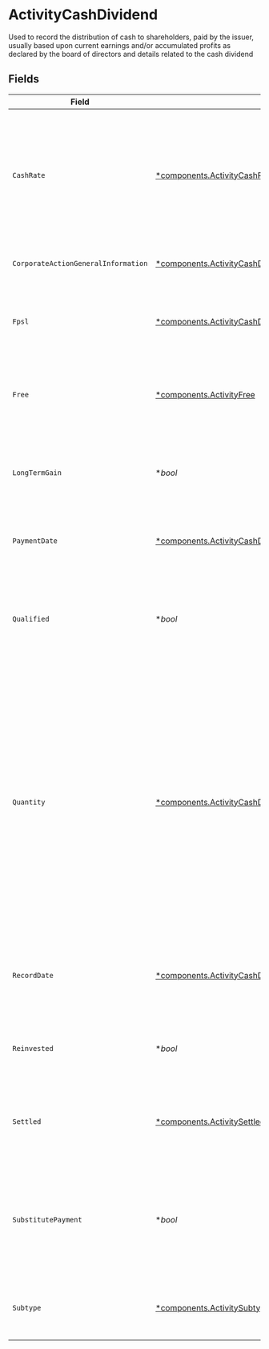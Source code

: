 # ActivityCashDividend

Used to record the distribution of cash to shareholders, paid by the issuer, usually based upon current earnings and/or accumulated profits as declared by the board of directors and details related to the cash dividend


## Fields

| Field                                                                                                                                                                                                                                                                | Type                                                                                                                                                                                                                                                                 | Required                                                                                                                                                                                                                                                             | Description                                                                                                                                                                                                                                                          | Example                                                                                                                                                                                                                                                              |
| -------------------------------------------------------------------------------------------------------------------------------------------------------------------------------------------------------------------------------------------------------------------- | -------------------------------------------------------------------------------------------------------------------------------------------------------------------------------------------------------------------------------------------------------------------- | -------------------------------------------------------------------------------------------------------------------------------------------------------------------------------------------------------------------------------------------------------------------- | -------------------------------------------------------------------------------------------------------------------------------------------------------------------------------------------------------------------------------------------------------------------- | -------------------------------------------------------------------------------------------------------------------------------------------------------------------------------------------------------------------------------------------------------------------- |
| `CashRate`                                                                                                                                                                                                                                                           | [*components.ActivityCashRate](../../models/components/activitycashrate.md)                                                                                                                                                                                          | :heavy_minus_sign:                                                                                                                                                                                                                                                   | The rate (raw value, not a percentage, example: 50% will be .5 in this field) at which cash will be disbursed to the shareholder                                                                                                                                     | {<br/>"value": "0.25"<br/>}                                                                                                                                                                                                                                          |
| `CorporateActionGeneralInformation`                                                                                                                                                                                                                                  | [*components.ActivityCashDividendCorporateActionGeneralInformation](../../models/components/activitycashdividendcorporateactiongeneralinformation.md)                                                                                                                | :heavy_minus_sign:                                                                                                                                                                                                                                                   | Common fields for corporate actions                                                                                                                                                                                                                                  |                                                                                                                                                                                                                                                                      |
| `Fpsl`                                                                                                                                                                                                                                                               | [*components.ActivityCashDividendFpsl](../../models/components/activitycashdividendfpsl.md)                                                                                                                                                                          | :heavy_minus_sign:                                                                                                                                                                                                                                                   | Number of shares loaned out via the FPSL program on record_date                                                                                                                                                                                                      | {<br/>"value": "0.25"<br/>}                                                                                                                                                                                                                                          |
| `Free`                                                                                                                                                                                                                                                               | [*components.ActivityFree](../../models/components/activityfree.md)                                                                                                                                                                                                  | :heavy_minus_sign:                                                                                                                                                                                                                                                   | Number of shares not loaned out via the FPSL program on record_date                                                                                                                                                                                                  | {<br/>"value": "0.25"<br/>}                                                                                                                                                                                                                                          |
| `LongTermGain`                                                                                                                                                                                                                                                       | **bool*                                                                                                                                                                                                                                                              | :heavy_minus_sign:                                                                                                                                                                                                                                                   | Can indicate the capital gain is eligible for preferential tax treatment                                                                                                                                                                                             | false                                                                                                                                                                                                                                                                |
| `PaymentDate`                                                                                                                                                                                                                                                        | [*components.ActivityCashDividendPaymentDate](../../models/components/activitycashdividendpaymentdate.md)                                                                                                                                                            | :heavy_minus_sign:                                                                                                                                                                                                                                                   | The anticipated payment date at the depository                                                                                                                                                                                                                       | {<br/>"day": 14,<br/>"month": 5,<br/>"year": 2024<br/>}                                                                                                                                                                                                              |
| `Qualified`                                                                                                                                                                                                                                                          | **bool*                                                                                                                                                                                                                                                              | :heavy_minus_sign:                                                                                                                                                                                                                                                   | If populated, can indicates whether the transaction may be taxed at a preferential rate                                                                                                                                                                              | false                                                                                                                                                                                                                                                                |
| `Quantity`                                                                                                                                                                                                                                                           | [*components.ActivityCashDividendQuantity](../../models/components/activitycashdividendquantity.md)                                                                                                                                                                  | :heavy_minus_sign:                                                                                                                                                                                                                                                   | When ex-date occurs before the record date, quantity will equal the settled date position balance on the position date of the event When ex-date occurs after the record date, quantity will equal the trade date position balance on the position date of the event | {<br/>"value": "0.25"<br/>}                                                                                                                                                                                                                                          |
| `RecordDate`                                                                                                                                                                                                                                                         | [*components.ActivityCashDividendRecordDate](../../models/components/activitycashdividendrecorddate.md)                                                                                                                                                              | :heavy_minus_sign:                                                                                                                                                                                                                                                   | The date on which positions are recorded in order to calculate entitlement                                                                                                                                                                                           | {<br/>"day": 14,<br/>"month": 5,<br/>"year": 2024<br/>}                                                                                                                                                                                                              |
| `Reinvested`                                                                                                                                                                                                                                                         | **bool*                                                                                                                                                                                                                                                              | :heavy_minus_sign:                                                                                                                                                                                                                                                   | Indicates whether the cash dividend was reinvested                                                                                                                                                                                                                   | false                                                                                                                                                                                                                                                                |
| `Settled`                                                                                                                                                                                                                                                            | [*components.ActivitySettled](../../models/components/activitysettled.md)                                                                                                                                                                                            | :heavy_minus_sign:                                                                                                                                                                                                                                                   | The accounts settled position for which the corporate action was paid                                                                                                                                                                                                | {<br/>"value": "0.25"<br/>}                                                                                                                                                                                                                                          |
| `SubstitutePayment`                                                                                                                                                                                                                                                  | **bool*                                                                                                                                                                                                                                                              | :heavy_minus_sign:                                                                                                                                                                                                                                                   | Indicates that this portion of the dividend was paid on a position that is currently loaned out                                                                                                                                                                      | false                                                                                                                                                                                                                                                                |
| `Subtype`                                                                                                                                                                                                                                                            | [*components.ActivitySubtype](../../models/components/activitysubtype.md)                                                                                                                                                                                            | :heavy_minus_sign:                                                                                                                                                                                                                                                   | The subtype for the corporate action event                                                                                                                                                                                                                           | LIQUIDATION                                                                                                                                                                                                                                                          |